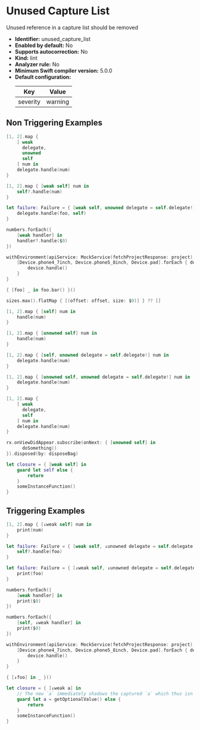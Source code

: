 # Unused Capture List

Unused reference in a capture list should be removed

* **Identifier:** unused_capture_list
* **Enabled by default:** No
* **Supports autocorrection:** No
* **Kind:** lint
* **Analyzer rule:** No
* **Minimum Swift compiler version:** 5.0.0
* **Default configuration:**
  <table>
  <thead>
  <tr><th>Key</th><th>Value</th></tr>
  </thead>
  <tbody>
  <tr>
  <td>
  severity
  </td>
  <td>
  warning
  </td>
  </tr>
  </tbody>
  </table>

## Non Triggering Examples

```swift
[1, 2].map {
    [ weak
      delegate,
      unowned
      self
    ] num in
    delegate.handle(num)
}
```

```swift
[1, 2].map { [weak self] num in
    self?.handle(num)
}
```

```swift
let failure: Failure = { [weak self, unowned delegate = self.delegate!] foo in
    delegate.handle(foo, self)
}
```

```swift
numbers.forEach({
    [weak handler] in
    handler?.handle($0)
})
```

```swift
withEnvironment(apiService: MockService(fetchProjectResponse: project)) {
    [Device.phone4_7inch, Device.phone5_8inch, Device.pad].forEach { device in
        device.handle()
    }
}
```

```swift
{ [foo] _ in foo.bar() }()
```

```swift
sizes.max().flatMap { [(offset: offset, size: $0)] } ?? []
```

```swift
[1, 2].map { [self] num in
    handle(num)
}
```

```swift
[1, 2].map { [unowned self] num in
    handle(num)
}
```

```swift
[1, 2].map { [self, unowned delegate = self.delegate!] num in
    delegate.handle(num)
}
```

```swift
[1, 2].map { [unowned self, unowned delegate = self.delegate!] num in
    delegate.handle(num)
}
```

```swift
[1, 2].map {
    [ weak
      delegate,
      self
    ] num in
    delegate.handle(num)
}
```

```swift
rx.onViewDidAppear.subscribe(onNext: { [unowned self] in
      doSomething()
}).disposed(by: disposeBag)
```

```swift
let closure = { [weak self] in
    guard let self else {
        return
    }
    someInstanceFunction()
}
```

## Triggering Examples

```swift
[1, 2].map { [↓weak self] num in
    print(num)
}
```

```swift
let failure: Failure = { [weak self, ↓unowned delegate = self.delegate!] foo in
    self?.handle(foo)
}
```

```swift
let failure: Failure = { [↓weak self, ↓unowned delegate = self.delegate!] foo in
    print(foo)
}
```

```swift
numbers.forEach({
    [weak handler] in
    print($0)
})
```

```swift
numbers.forEach({
    [self, ↓weak handler] in
    print($0)
})
```

```swift
withEnvironment(apiService: MockService(fetchProjectResponse: project)) { [↓foo] in
    [Device.phone4_7inch, Device.phone5_8inch, Device.pad].forEach { device in
        device.handle()
    }
}
```

```swift
{ [↓foo] in _ }()
```

```swift
let closure = { [↓weak a] in
    // The new `a` immediately shadows the captured `a` which thus isn't needed.
    guard let a = getOptionalValue() else {
        return
    }
    someInstanceFunction()
}
```